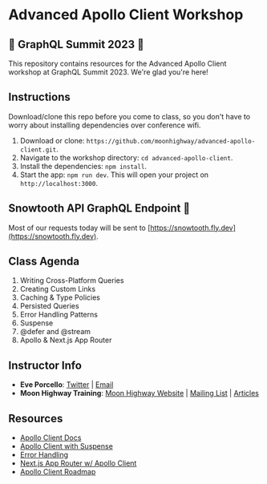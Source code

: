 # Advanced Apollo Client Workshop

## 🗻 GraphQL Summit 2023 🗻

This repository contains resources for the Advanced Apollo Client workshop at GraphQL Summit 2023. We're glad you're here!

## Instructions

Download/clone this repo before you come to class, so you don't have to worry about installing dependencies over conference wifi.

1. Download or clone: `https://github.com/moonhighway/advanced-apollo-client.git`.
2. Navigate to the workshop directory: `cd advanced-apollo-client`.
3. Install the dependencies: `npm install`.
4. Start the app: `npm run dev`. This will open your project on `http://localhost:3000`.

## Snowtooth API GraphQL Endpoint 🚠

Most of our requests today will be sent to [https://snowtooth.fly.dev](https://snowtooth.fly.dev).

## Class Agenda

1. Writing Cross-Platform Queries
2. Creating Custom Links
3. Caching & Type Policies
4. Persisted Queries
5. Error Handling Patterns
6. Suspense
7. @defer and @stream
8. Apollo & Next.js App Router

## Instructor Info

- **Eve Porcello**: [Twitter](https://twitter.com/eveporcello) | [Email](mailto:eve@moonhighway.com)
- **Moon Highway Training**: [Moon Highway Website](https://www.moonhighway.com) | [Mailing List](http://bit.ly/moonhighway) | [Articles](https://www.moonhighway.com/articles)

## Resources

- [Apollo Client Docs](https://www.apollographql.com/docs/react/)
- [Apollo Client with Suspense](https://www.apollographql.com/docs/react/data/suspense/)
- [Error Handling](https://www.apollographql.com/docs/react/data/error-handling)
- [Next.js App Router w/ Apollo Client](https://www.apollographql.com/docs/react/data/suspense#react-server-components-rsc)
- [Apollo Client Roadmap](https://github.com/apollographql/apollo-client/blob/main/ROADMAP.md)
